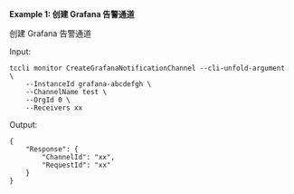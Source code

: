 **Example 1: 创建 Grafana 告警通道**

创建 Grafana 告警通道

Input: 

```
tccli monitor CreateGrafanaNotificationChannel --cli-unfold-argument  \
    --InstanceId grafana-abcdefgh \
    --ChannelName test \
    --OrgId 0 \
    --Receivers xx
```

Output: 
```
{
    "Response": {
        "ChannelId": "xx",
        "RequestId": "xx"
    }
}
```


